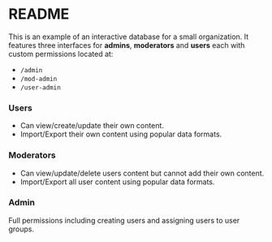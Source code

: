 # README

This is an example of an interactive database for a small organization. It features three interfaces for **admins**, **moderators** and **users** each with custom permissions located at:

* `/admin`
* `/mod-admin`
* `/user-admin`

### Users

* Can view/create/update their own content.
* Import/Export their own content using popular data formats.

### Moderators

* Can view/update/delete users content but cannot add their own content.
* Import/Export all user content using popular data formats.

### Admin

Full permissions including creating users and assigning users to user groups.
